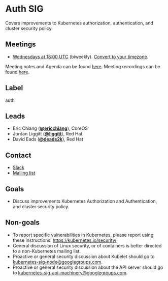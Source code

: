 <!---
This is an autogenerated file!

Please do not edit this file directly, but instead make changes to the
sigs.yaml file in the project root.

To understand how this file is generated, see generator/README.md.
-->
# Auth SIG

Covers improvements to Kubernetes authorization, authentication, and cluster security policy.

## Meetings
* [Wednesdays at 18:00 UTC](https://zoom.us/my/k8s.sig.auth) (biweekly). [Convert to your timezone](http://www.thetimezoneconverter.com/?t=18:00&tz=UTC).

Meeting notes and Agenda can be found [here](https://docs.google.com/document/d/1woLGRoONE3EBVx-wTb4pvp4CI7tmLZ6lS26VTbosLKM/edit#).
Meeting recordings can be found [here](https://www.youtube.com/watch?v=DJDuDNALcMo&list=PL69nYSiGNLP0VMOZ-V7-5AchXTHAQFzJw).

## Label
auth

## Leads
* Eric Chiang (**[@ericchiang](https://github.com/ericchiang)**), CoreOS
* Jordan Liggitt (**[@liggitt](https://github.com/liggitt)**), Red Hat
* David Eads (**[@deads2k](https://github.com/deads2k)**), Red Hat

## Contact
* [Slack](https://kubernetes.slack.com/messages/sig-auth)
* [Mailing list](https://groups.google.com/forum/#!forum/kubernetes-sig-auth)

<!-- BEGIN CUSTOM CONTENT -->
## Goals
* Discuss improvements Kubernetes Authorization and Authentication, and cluster security policy.

## Non-goals
* To report specific vulnerabilities in Kubernetes, please report using these instructions: 
https://kubernetes.io/security/
* General discussion of Linux security, or of containers is better directed to a non-Kubernetes mailing list.
* Proactive or general security discussion about Kubelet should go to kubernetes-sig-node@googlegroups.com.
* Proactive or general security discussion about the API server should go to kubernetes-sig-api-machinery@googlegroups.com.  
<!-- END CUSTOM CONTENT -->
